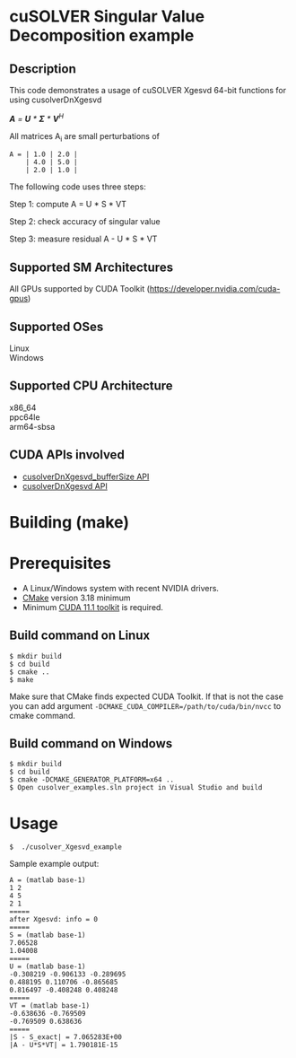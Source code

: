 # cuSOLVER Singular Value Decomposition example

## Description

This code demonstrates a usage of cuSOLVER Xgesvd 64-bit functions for using cusolverDnXgesvd

_**A** = **U** * **&Sigma;** * **V**<sup>H</sup>_

All matrices A<sub>i</sub> are small perturbations of
```
A = | 1.0 | 2.0 |
    | 4.0 | 5.0 |
    | 2.0 | 1.0 |
```

The following code uses three steps:

Step 1: compute A = U * S * VT

Step 2: check accuracy of singular value

Step 3: measure residual A - U * S * VT

## Supported SM Architectures

All GPUs supported by CUDA Toolkit (https://developer.nvidia.com/cuda-gpus)  

## Supported OSes

Linux  
Windows

## Supported CPU Architecture

x86_64  
ppc64le  
arm64-sbsa

## CUDA APIs involved
- [cusolverDnXgesvd_bufferSize API](https://docs.nvidia.com/cuda/cusolver/index.html#cuSolverDnXgesvd)
- [cusolverDnXgesvd API](https://docs.nvidia.com/cuda/cusolver/index.html#cuSolverDnXgesvd)

# Building (make)

# Prerequisites
- A Linux/Windows system with recent NVIDIA drivers.
- [CMake](https://cmake.org/download) version 3.18 minimum
- Minimum [CUDA 11.1 toolkit](https://developer.nvidia.com/cuda-downloads) is required.

## Build command on Linux
```
$ mkdir build
$ cd build
$ cmake ..
$ make
```
Make sure that CMake finds expected CUDA Toolkit. If that is not the case you can add argument `-DCMAKE_CUDA_COMPILER=/path/to/cuda/bin/nvcc` to cmake command.

## Build command on Windows
```
$ mkdir build
$ cd build
$ cmake -DCMAKE_GENERATOR_PLATFORM=x64 ..
$ Open cusolver_examples.sln project in Visual Studio and build
```

# Usage
```
$  ./cusolver_Xgesvd_example
```

Sample example output:

```
A = (matlab base-1)
1 2
4 5
2 1
=====
after Xgesvd: info = 0
=====
S = (matlab base-1)
7.06528
1.04008
=====
U = (matlab base-1)
-0.308219 -0.906133 -0.289695
0.488195 0.110706 -0.865685
0.816497 -0.408248 0.408248
=====
VT = (matlab base-1)
-0.638636 -0.769509
-0.769509 0.638636
=====
|S - S_exact| = 7.065283E+00
|A - U*S*VT| = 1.790181E-15
```

